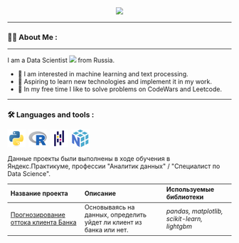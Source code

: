 <div id="header" align="center">
    <img src="https://media.giphy.com/media/uB86ZyWQsnFSGYe2sA/giphy.gif" width="200"/>
</div>

---
### :woman_technologist: About Me :
---

I am a Data Scientist <img src="https://media.giphy.com/media/OJw4CDbtu0jde/giphy.gif" width="30"/> from Russia.

- :snake: I am interested in machine learning and text processing.
- :hatching_chick: Aspiring to learn new technologies and implement it in my work.
- :dragon_face: In my free time I like to solve problems on CodeWars and Leetcode.
---

### :hammer_and_wrench: Languages and tools :
<div>
    <img src="https://github.com/devicons/devicon/blob/master/icons/python/python-original.svg" title="Python" alt="Python" width="40" height="40"/>&nbsp;
    <img src="https://github.com/devicons/devicon/blob/master/icons/r/r-original.svg" title="R" alt="R" width="40" height="40"/>&nbsp;
    <img src="https://github.com/devicons/devicon/blob/master/icons/pandas/pandas-original.svg" title="Pandas" alt="Pandas" width="40" height="40"/>&nbsp;
    <img src="https://github.com/devicons/devicon/blob/master/icons/numpy/numpy-original.svg" title="Numpy" alt="Numpy" width="40" height="40"/>&nbsp;
</div>


Данные проекты были выполнены в ходе обучения в Яндекс.Практикуме, профессии "Аналитик данных" / "Специалист по Data Science".

| Название проекта | Описание | Используемые библиотеки | 
| :---------------------- | :---------------------- | :---------------------- |
| [Прогнозирование оттока клиента Банка](https://github.com/evlsht/study/tree/main/bank_customers) | Основываясь на данных, определить уйдет ли клиент из банка или нет.| *pandas, matplotlib, scikit-learn, lightgbm* |
